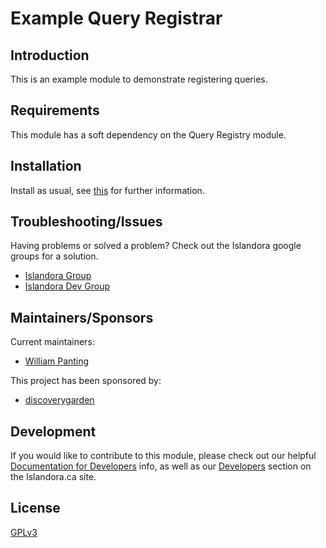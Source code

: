 # Example Query Registrar

## Introduction

This is an example module to demonstrate registering queries.

## Requirements

This module has a soft dependency on the Query Registry module.

## Installation

Install as usual, see [this](https://drupal.org/documentation/install/modules-themes/modules-7) for further information.

## Troubleshooting/Issues

Having problems or solved a problem? Check out the Islandora google groups for a solution.

* [Islandora Group](https://groups.google.com/forum/?hl=en&fromgroups#!forum/islandora)
* [Islandora Dev Group](https://groups.google.com/forum/?hl=en&fromgroups#!forum/islandora-dev)

## Maintainers/Sponsors

Current maintainers:

* [William Panting](https://github.com/willtp87)

This project has been sponsored by:

* [discoverygarden](http://www.discoverygarden.ca)

## Development

If you would like to contribute to this module, please check out our helpful [Documentation for Developers](https://github.com/Islandora/islandora/wiki#wiki-documentation-for-developers) info, as well as our [Developers](http://islandora.ca/developers) section on the Islandora.ca site.

## License

[GPLv3](http://www.gnu.org/licenses/gpl-3.0.txt)
